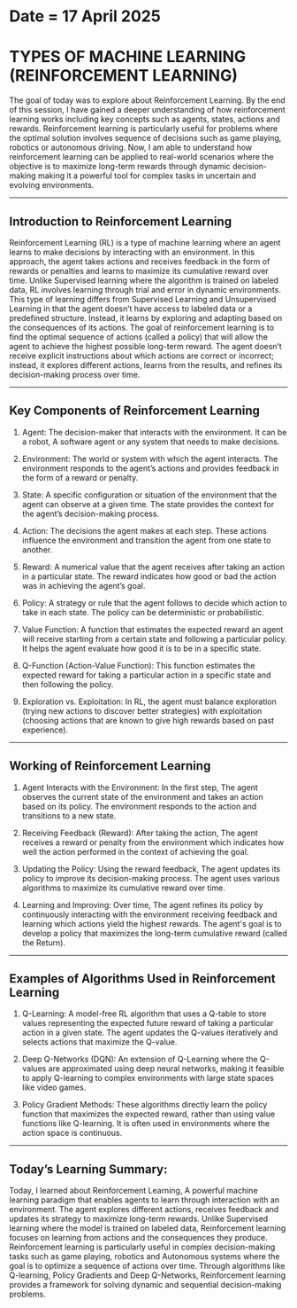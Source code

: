 # Date = 17 April 2025
# TYPES OF MACHINE LEARNING (REINFORCEMENT LEARNING)
The goal of today was to explore about Reinforcement Learning.
By the end of this session, I have gained a deeper understanding of how reinforcement learning works including key concepts such as agents, states, actions and rewards. Reinforcement learning is particularly useful for problems where the optimal solution involves sequence of decisions such as game playing, robotics or autonomous driving.
Now, I am able to understand how reinforcement learning can be applied to real-world scenarios where the objective is to maximize long-term rewards through dynamic decision-making making it a powerful tool for complex tasks in uncertain and evolving environments.

---

## Introduction to Reinforcement Learning
Reinforcement Learning (RL) is a type of machine learning where an agent learns to make decisions by interacting with an environment. In this approach, the agent takes actions and receives feedback in the form of rewards or penalties and learns to maximize its cumulative reward over time. Unlike Supervised learning where the algorithm is trained on labeled data, RL involves learning through trial and error in dynamic environments.
This type of learning differs from Supervised Learning and Unsupervised Learning in that the agent doesn’t have access to labeled data or a predefined structure. Instead, it learns by exploring and adapting based on the consequences of its actions.
The goal of reinforcement learning is to find the optimal sequence of actions (called a policy) that will allow the agent to achieve the highest possible long-term reward. The agent doesn’t receive explicit instructions about which actions are correct or incorrect; instead, it explores different actions, learns from the results, and refines its decision-making process over time.

---

## Key Components of Reinforcement Learning

1. Agent: The decision-maker that interacts with the environment. It can be a robot, A software agent or any system that needs to make decisions.

2. Environment: The world or system with which the agent interacts. The environment responds to the agent’s actions and provides feedback in the form of a reward or penalty.

3. State: A specific configuration or situation of the environment that the agent can observe at a given time. The state provides the context for the agent’s decision-making process.

4. Action: The decisions the agent makes at each step. These actions influence the environment and transition the agent from one state to another.

5. Reward: A numerical value that the agent receives after taking an action in a particular state. The reward indicates how good or bad the action was in achieving the agent’s goal.

6. Policy: A strategy or rule that the agent follows to decide which action to take in each state. The policy can be deterministic or probabilistic.

7. Value Function: A function that estimates the expected reward an agent will receive starting from a certain state and following a particular policy. It helps the agent evaluate how good it is to be in a specific state.

8. Q-Function (Action-Value Function): This function estimates the expected reward for taking a particular action in a specific state and then following the policy.

9. Exploration vs. Exploitation: In RL, the agent must balance exploration (trying new actions to discover better strategies) with exploitation (choosing actions that are known to give high rewards based on past experience).

---

## Working of Reinforcement Learning

1. Agent Interacts with the Environment: In the first step, The agent observes the current state of the environment and takes an action based on its policy. The environment responds to the action and transitions to a new state.

2. Receiving Feedback (Reward): After taking the action, The agent receives a reward or penalty from the environment which indicates how well the action performed in the context of achieving the goal.

3. Updating the Policy: Using the reward feedback, The agent updates its policy to improve its decision-making process. The agent uses various algorithms to maximize its cumulative reward over time.

4. Learning and Improving: Over time, The agent refines its policy by continuously interacting with the environment receiving feedback and learning which actions yield the highest rewards. The agent's goal is to develop a policy that maximizes the long-term cumulative reward (called the Return).

---

## Examples of Algorithms Used in Reinforcement Learning

1. Q-Learning: A model-free RL algorithm that uses a Q-table to store values representing the expected future reward of taking a particular action in a given state. The agent updates the Q-values iteratively and selects actions that maximize the Q-value.

2. Deep Q-Networks (DQN): An extension of Q-Learning where the Q-values are approximated using deep neural networks, making it feasible to apply Q-learning to complex environments with large state spaces like video games.

3. Policy Gradient Methods: These algorithms directly learn the policy function that maximizes the expected reward, rather than using value functions like Q-learning. It is often used in environments where the action space is continuous.

--- 

## Today’s Learning Summary:
Today, I learned about Reinforcement Learning, A powerful machine learning paradigm that enables agents to learn through interaction with an environment. The agent explores different actions, receives feedback and updates its strategy to maximize long-term rewards. Unlike Supervised learning where the model is trained on labeled data, Reinforcement learning focuses on learning from actions and the consequences they produce.
Reinforcement learning is particularly useful in complex decision-making tasks such as game playing, robotics and Autonomous systems where the goal is to optimize a sequence of actions over time. Through algorithms like Q-learning, Policy Gradients and Deep Q-Networks, Reinforcement learning provides a framework for solving dynamic and sequential decision-making problems.
